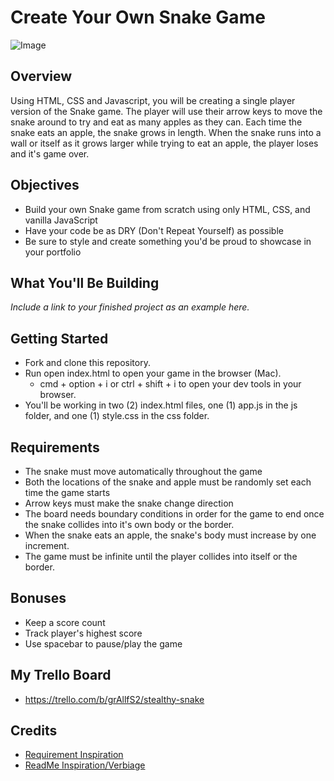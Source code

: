 # Create Your Own Snake Game

![Image](https://c.tenor.com/nSGiQJHgbjkAAAAd/nokia-snake-game.gif)

## Overview
Using HTML, CSS and Javascript, you will be creating a single player version of the Snake game. The player will use their arrow keys to move the snake around to try and eat as many apples as they can. Each time the snake eats an apple, the snake grows in length. When the snake runs into a wall or itself as it grows larger while trying to eat an apple, the player loses and it's game over. 

## Objectives
* Build your own Snake game from scratch using only HTML, CSS, and vanilla JavaScript
* Have your code be as DRY (Don't Repeat Yourself) as possible
* Be sure to style and create something you'd be proud to showcase in your portfolio


## What You'll Be Building
*Include a link to your finished project as an example here.*

## Getting Started
* Fork and clone this repository.
* Run open index.html to open your game in the browser (Mac).
  * cmd + option + i or ctrl + shift + i to open your dev tools in your browser.
* You'll be working in two (2) index.html files, one (1) app.js in the js folder, and one (1) style.css in the css folder.

## Requirements
* The snake must move automatically throughout the game
* Both the locations of the snake and apple must be randomly set each time the game starts
* Arrow keys must make the snake change direction
* The board needs boundary conditions in order for the game to end once the snake collides into it's own body or the border.
* When the snake eats an apple, the snake's body must increase by one increment.
* The game must be infinite until the player collides into itself or the border.


## Bonuses
* Keep a score count 
* Track player's highest score 
* Use spacebar to pause/play the game

## My Trello Board
* https://trello.com/b/grAllfS2/stealthy-snake

## Credits 
* [Requirement Inspiration](https://www.educative.io/blog/javascript-snake-game-tutorial)
* [ReadMe Inspiration/Verbiage](https://github.com/SEI-R-11-8/u1_hw_tic_tac_toe)


